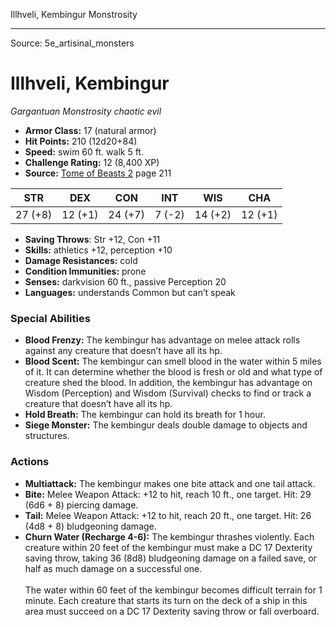 <MonsterName/>Illhveli, Kembingur</MonsterName>
<CreatureType/>Monstrosity</CreatureType>



---

Source: 5e_artisinal_monsters

# Illhveli, Kembingur

*Gargantuan* *Monstrosity* *chaotic evil*

- **Armor Class:** 17 (natural armor)
- **Hit Points:** 210 (12d20+84)
- **Speed:** swim 60 ft. walk 5 ft.
- **Challenge Rating:** 12 (8,400 XP)
- **Source:** [Tome of Beasts 2](https://koboldpress.com/kpstore/product/tome-of-beasts-2-for-5th-edition) page 211

| STR | DEX | CON | INT | WIS | CHA |
| --- | --- | --- | --- | --- | --- |
| 27 (+8) | 12 (+1) | 24 (+7) | 7 (-2) | 14 (+2) | 12 (+1) |

- **Saving Throws**: Str +12, Con +11
- **Skills:** athletics +12, perception +10
- **Damage Resistances:** cold
- **Condition Immunities:** prone
- **Senses:** darkvision 60 ft., passive Perception 20
- **Languages:** understands Common but can’t speak

### Special Abilities

- **Blood Frenzy:** The kembingur has advantage on melee attack rolls against any creature that doesn’t have all its hp.
- **Blood Scent:** The kembingur can smell blood in the water within 5 miles of it. It can determine whether the blood is fresh or old and what type of creature shed the blood. In addition, the kembingur has advantage on Wisdom (Perception) and Wisdom (Survival) checks to find or track a creature that doesn’t have all its hp.
- **Hold Breath:** The kembingur can hold its breath for 1 hour.
- **Siege Monster:** The kembingur deals double damage to objects and structures.

### Actions

- **Multiattack:** The kembingur makes one bite attack and one tail attack.
- **Bite:** Melee Weapon Attack: +12 to hit, reach 10 ft., one target. Hit: 29 (6d6 + 8) piercing damage.
- **Tail:** Melee Weapon Attack: +12 to hit, reach 20 ft., one target. Hit: 26 (4d8 + 8) bludgeoning damage.
- **Churn Water (Recharge 4-6):** The kembingur thrashes violently. Each creature within 20 feet of the kembingur must make a DC 17 Dexterity saving throw, taking 36 (8d8) bludgeoning damage on a failed save, or half as much damage on a successful one.<br><br>The water within 60 feet of the kembingur becomes difficult terrain for 1 minute. Each creature that starts its turn on the deck of a ship in this area must succeed on a DC 17 Dexterity saving throw or fall overboard.




